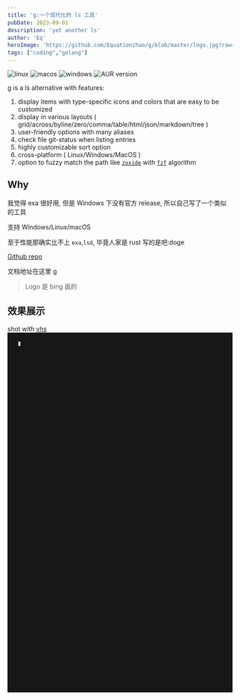 ```yaml
---
title: 'g:一个现代化的 ls 工具'
pubDate: 2023-09-01
description: 'yet another ls'
author: 'Eq'
heroImage: 'https://github.com/Equationzhao/g/blob/master/logo.jpg?raw=true'
tags: ["coding","golang"]
---
```


![linux](https://img.shields.io/badge/Linux-FCC624?style=for-the-badge&logo=linux&logoColor=black)
![macos](https://img.shields.io/badge/mac%20os-000000?style=for-the-badge&logo=apple&logoColor=white)
![windows](https://img.shields.io/badge/Windows-0078D6?style=for-the-badge&logo=windows&logoColor=white)
![AUR version](https://img.shields.io/aur/version/g-ls?color=1793d1&label=g-ls&logo=arch-linux&style=for-the-badge)

g is a ls alternative with features:

1. display items with type-specific icons and colors that are easy to be customized
2. display in various layouts ( grid/across/byline/zero/comma/table/html/json/markdown/tree )
3. user-friendly options with many aliases
4. check file git-status when listing entries
5. highly customizable sort option
6. cross-platform ( Linux/Windows/MacOS )
7. option to fuzzy match the path like [`zoxide`](https://github.com/ajeetdsouza/zoxide) with [`fzf`](https://github.com/junegunn/fzf) algorithm

## Why

我觉得 exa 很好用, 但是 Windows 下没有官方 release, 所以自己写了一个类似的工具

支持 Windows/Linux/macOS

至于性能那确实比不上 `exa`,`lsd`, 毕竟人家是 rust 写的是吧:doge

[Github repo](https://github.com/Equationzhao/g)

文档地址在这里  [g](https://g.equationzhao.space)

>   Logo 是 bing 画的

##  效果展示

shot with [vhs](https://github.com/charmbracelet/vhs)
![g](https://github.com/Equationzhao/g/blob/master/how-g-works.gif?raw=true)
